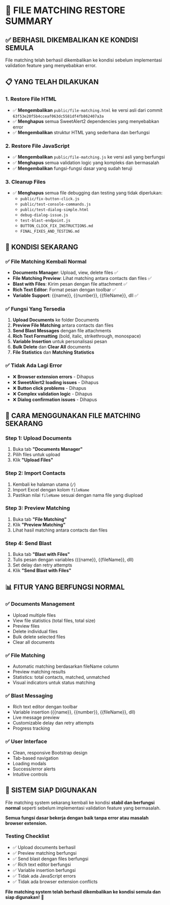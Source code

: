 # 🔄 FILE MATCHING RESTORE SUMMARY

## ✅ **BERHASIL DIKEMBALIKAN KE KONDISI SEMULA**

File matching telah berhasil dikembalikan ke kondisi sebelum implementasi validation feature yang menyebabkan error.

## 📋 **YANG TELAH DILAKUKAN**

### **1. Restore File HTML**
- ✅ **Mengembalikan** `public/file-matching.html` ke versi asli dari commit `63f53e20f5b4cceaf063dc5581df4fb862407a3a`
- ✅ **Menghapus** semua SweetAlert2 dependencies yang menyebabkan error
- ✅ **Mengembalikan** struktur HTML yang sederhana dan berfungsi

### **2. Restore File JavaScript**
- ✅ **Mengembalikan** `public/file-matching.js` ke versi asli yang berfungsi
- ✅ **Menghapus** semua validation logic yang kompleks dan bermasalah
- ✅ **Mengembalikan** fungsi-fungsi dasar yang sudah teruji

### **3. Cleanup Files**
- ✅ **Menghapus** semua file debugging dan testing yang tidak diperlukan:
  - `public/fix-button-click.js`
  - `public/test-console-commands.js`
  - `public/test-dialog-simple.html`
  - `debug-dialog-issue.js`
  - `test-blast-endpoint.js`
  - `BUTTON_CLICK_FIX_INSTRUCTIONS.md`
  - `FINAL_FIXES_AND_TESTING.md`

## 🎯 **KONDISI SEKARANG**

### **✅ File Matching Kembali Normal**
- **Documents Manager**: Upload, view, delete files ✅
- **File Matching Preview**: Lihat matching antara contacts dan files ✅
- **Blast with Files**: Kirim pesan dengan file attachment ✅
- **Rich Text Editor**: Format pesan dengan toolbar ✅
- **Variable Support**: {{name}}, {{number}}, {{fileName}}, dll ✅

### **✅ Fungsi Yang Tersedia**
1. **Upload Documents** ke folder Documents
2. **Preview File Matching** antara contacts dan files
3. **Send Blast Messages** dengan file attachments
4. **Rich Text Formatting** (bold, italic, strikethrough, monospace)
5. **Variable Insertion** untuk personalisasi pesan
6. **Bulk Delete** dan **Clear All** documents
7. **File Statistics** dan **Matching Statistics**

### **✅ Tidak Ada Lagi Error**
- ❌ **Browser extension errors** - Dihapus
- ❌ **SweetAlert2 loading issues** - Dihapus
- ❌ **Button click problems** - Dihapus
- ❌ **Complex validation logic** - Dihapus
- ❌ **Dialog confirmation issues** - Dihapus

## 🚀 **CARA MENGGUNAKAN FILE MATCHING SEKARANG**

### **Step 1: Upload Documents**
1. Buka tab **"Documents Manager"**
2. Pilih files untuk upload
3. Klik **"Upload Files"**

### **Step 2: Import Contacts**
1. Kembali ke halaman utama (`/`)
2. Import Excel dengan kolom `fileName`
3. Pastikan nilai `fileName` sesuai dengan nama file yang diupload

### **Step 3: Preview Matching**
1. Buka tab **"File Matching"**
2. Klik **"Preview Matching"**
3. Lihat hasil matching antara contacts dan files

### **Step 4: Send Blast**
1. Buka tab **"Blast with Files"**
2. Tulis pesan dengan variables ({{name}}, {{fileName}}, dll)
3. Set delay dan retry attempts
4. Klik **"Send Blast with Files"**

## 📊 **FITUR YANG BERFUNGSI NORMAL**

### **✅ Documents Management**
- Upload multiple files
- View file statistics (total files, total size)
- Preview files
- Delete individual files
- Bulk delete selected files
- Clear all documents

### **✅ File Matching**
- Automatic matching berdasarkan fileName column
- Preview matching results
- Statistics: total contacts, matched, unmatched
- Visual indicators untuk status matching

### **✅ Blast Messaging**
- Rich text editor dengan toolbar
- Variable insertion ({{name}}, {{number}}, {{fileName}}, dll)
- Live message preview
- Customizable delay dan retry attempts
- Progress tracking

### **✅ User Interface**
- Clean, responsive Bootstrap design
- Tab-based navigation
- Loading modals
- Success/error alerts
- Intuitive controls

## 🎉 **SISTEM SIAP DIGUNAKAN**

File matching system sekarang kembali ke kondisi **stabil dan berfungsi normal** seperti sebelum implementasi validation feature yang bermasalah.

**Semua fungsi dasar bekerja dengan baik tanpa error atau masalah browser extension.**

### **Testing Checklist**
- ✅ Upload documents berhasil
- ✅ Preview matching berfungsi
- ✅ Send blast dengan files berfungsi
- ✅ Rich text editor berfungsi
- ✅ Variable insertion berfungsi
- ✅ Tidak ada JavaScript errors
- ✅ Tidak ada browser extension conflicts

**File matching system telah berhasil dikembalikan ke kondisi semula dan siap digunakan!** 🚀
